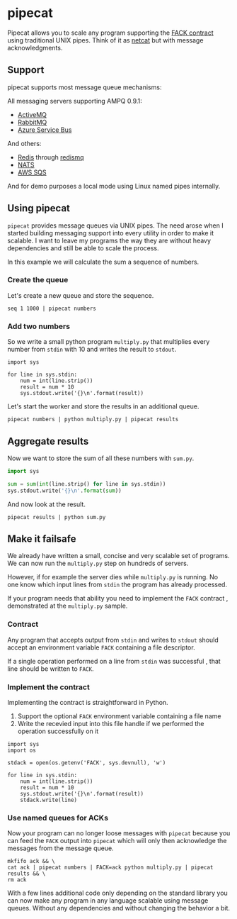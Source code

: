 # pipecat

Pipecat allows you to scale any program supporting the [FACK contract]()
using traditional UNIX pipes. Think of it as [netcat](http://nc110.sourceforge.net/)
but with message acknowledgments.

## Support

pipecat supports most message queue mechanisms:

All messaging servers supporting AMPQ 0.9.1:

- [ActiveMQ](http://activemq.apache.org/)
- [RabbitMQ](https://www.rabbitmq.com/)
- [Azure Service Bus](https://azure.microsoft.com/en-us/services/service-bus/)

And others:

- [Redis](http://redis.io/) through [redismq](https://github.com/adjust/redismq)
- [NATS](http://nats.io/)
- [AWS SQS](https://aws.amazon.com/sqs/)

And for demo purposes a local mode using Linux named pipes internally.

## Using pipecat

`pipecat` provides message queues via UNIX pipes.
The need arose when I started building messaging support into every
utility in order to make it scalable.
I want to leave my programs the way they are without heavy dependencies
and still be able to scale the process.

In this example we will calculate the sum a sequence of numbers.

### Create the queue

Let's create a new queue and store the sequence.

```
seq 1 1000 | pipecat numbers
```

### Add two numbers

So we write a small python program `multiply.py` that
multiplies every number from `stdin`
with 10 and writes the result to `stdout`.

```
import sys

for line in sys.stdin:
    num = int(line.strip())
    result = num * 10
    sys.stdout.write('{}\n'.format(result))
```

Let's start the worker and store the results
in an additional queue.


```
pipecat numbers | python multiply.py | pipecat results
```
## Aggregate results

Now we want to store the sum of all these numbers
with `sum.py`.

```python
import sys

sum = sum(int(line.strip() for line in sys.stdin))
sys.stdout.write('{}\n'.format(sum))
```

And now look at the result.

```
pipecat results | python sum.py
```

## Make it failsafe

We already have written a small, concise and very
scalable set of programs. We can now run the `multiply.py`
step on hundreds of servers.

However, if for example the server dies while `multiply.py` is
running. No one know which input lines from `stdin` the program
has already processed.

If your program needs that ability you need to implement
the `FACK` contract , demonstrated at the `multiply.py` sample.

### Contract

Any program that accepts output from `stdin` and writes to `stdout`
should accept an environment variable `FACK` containing a file descriptor.

If a single operation performed on a line from `stdin` was successful ,
that line should be written to `FACK`.

### Implement the contract

Implementing the contract is straightforward in Python.

1. Support the optional `FACK` environment variable containing a file name
2. Write the recevied input into this file handle if we
   performed the operation successfully on it

```
import sys
import os

stdack = open(os.getenv('FACK', sys.devnull), 'w')

for line in sys.stdin:
    num = int(line.strip())
    result = num * 10
    sys.stdout.write('{}\n'.format(result))
    stdack.write(line)
```

### Use named queues for ACKs

Now your program can no longer loose messages with `pipecat` because
you can feed the `FACK` output into `pipecat` which will only then
acknowledge the messages from the message queue.

```
mkfifo ack && \
cat ack | pipecat numbers | FACK=ack python multiply.py | pipecat results && \
rm ack
```

With a few lines additional code only depending on the standard library
you can now make any program in any language scalable using message queues.
Without any dependencies and without changing the behavior a bit.
